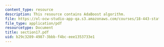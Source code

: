 ```yaml
---
content_type: resource
description: This resource contains AdaBoost algorithm.
file: https://ol-ocw-studio-app-qa.s3.amazonaws.com/courses/18-443-statistics-for-applications-fall-2006/b29c328949873bbbf4bceee1353733e1_section17.pdf
file_type: application/pdf
resourcetype: Document
title: section17.pdf
uid: b29c3289-4987-3bbb-f4bc-eee1353733e1
---
```

